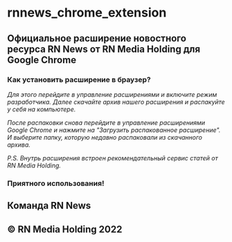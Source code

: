 # rnnews_chrome_extension
## **Официальное расширение новостного ресурса RN News от RN Media Holding для Google Chrome**

### **Как установить расширение в браузер?**

*Для этого перейдите в управление расширениями и включите режим разработчика. Далее скачайте архив нашего расширения и распакуйте у себя на компьютере.*

*После распаковки снова перейдите в управление расширениями Google Chrome и нажмите на "Загрузить распакованное расширение". И выберите папку, которую недавно распаковали из скачанного архива.*

*P.S. Внутрь расширения встроен рекомендательный сервис статей от RN Media Holding.*

### **Приятного использования!**

## **Команда RN News**  
## **© RN Media Holding 2022**
